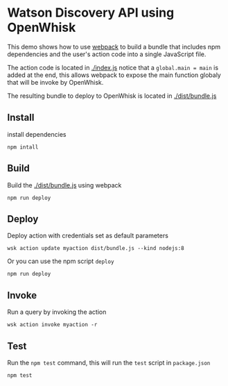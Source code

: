 # Watson Discovery API using OpenWhisk
This demo shows how to use [webpack](https://webpack.js.org) to build a bundle that includes npm dependencies and the user's action code into a single JavaScript file.

The action code is located in [./index.js](./index.js) notice that a `global.main = main` is added at the end, this allows webpack to expose the main function globaly that will be invoke by OpenWhisk.

The resulting bundle to deploy to OpenWhisk is located in [./dist/bundle.js](./dist/bundle.js)

## Install
install dependencies
```
npm intall
```

## Build 
Build the [./dist/bundle.js](./dist/bundle.js) using webpack
```
npm run deploy
```

## Deploy
Deploy action with credentials set as default parameters
```
wsk action update myaction dist/bundle.js --kind nodejs:8
```
Or you can use the npm script `deploy`
```
npm run deploy
```

## Invoke
Run a query by invoking the action
```
wsk action invoke myaction -r
```

## Test
Run the `npm test` command, this will run the `test` script in `package.json`
```
npm test
```
